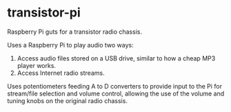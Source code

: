 # transistor-pi

Raspberry Pi guts for a transistor radio chassis.

Uses a Raspberry Pi to play audio two ways:

1. Access audio files stored on a USB drive, similar to how a cheap MP3 player works.
2. Access Internet radio streams.

Uses potentiometers feeding A to D converters to provide input to the Pi for stream/file selection and volume control, allowing the use of the volume and tuning knobs on the original radio chassis. 
